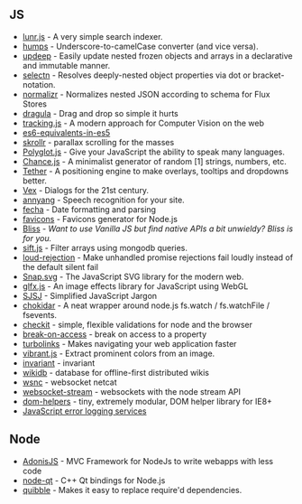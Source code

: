 ## JS

- [lunr.js](lunrjs.com) - A very simple search indexer.
- [humps](https://github.com/domchristie/humps) - Underscore-to-camelCase converter (and vice versa).
- [updeep](https://github.com/substantial/updeep) - Easily update nested frozen objects and arrays in a declarative and immutable manner.
- [selectn](https://github.com/wilmoore/selectn) - Resolves deeply-nested object properties via dot or bracket-notation.
- [normalizr](https://github.com/gaearon/normalizr) - Normalizes nested JSON according to schema for Flux Stores
- [dragula](https://github.com/bevacqua/dragula) - Drag and drop so simple it hurts
- [tracking.js](https://github.com/eduardolundgren/tracking.js) - A modern approach for Computer Vision on the web
- [es6-equivalents-in-es5](https://github.com/addyosmani/es6-equivalents-in-es5)
- [skrollr](http://prinzhorn.github.io/skrollr/) - parallax scrolling for the masses
- [Polyglot.js](https://github.com/airbnb/polyglot.js) - Give your JavaScript the ability to speak many languages.
- [Chance.js](http://chancejs.com/) - A minimalist generator of random [1] strings, numbers, etc.
- [Tether](https://github.com/HubSpot/tether) - A positioning engine to make overlays, tooltips and dropdowns better.
- [Vex](http://github.hubspot.com/vex/docs/welcome/) - Dialogs for the 21st century.
- [annyang](https://github.com/TalAter/annyang) - Speech recognition for your site.
- [fecha](https://github.com/taylorhakes/fecha) - Date formatting and parsing
- [favicons](https://github.com/haydenbleasel/favicons) - Favicons generator for Node.js 
- [Bliss](https://github.com/LeaVerou/bliss) - *Want to use Vanilla JS but find native APIs a bit unwieldy? Bliss is for you.*
- [sift.js](https://github.com/crcn/sift.js) - Filter arrays using mongodb queries.
- [loud-rejection](https://github.com/sindresorhus/loud-rejection) - Make unhandled promise rejections fail loudly instead of the default silent fail
- [Snap.svg](http://snapsvg.io/start/) - The JavaScript SVG library for the modern web.
- [glfx.js](https://github.com/evanw/glfx.js) - An image effects library for JavaScript using WebGL
- [SJSJ](https://github.com/HugoGiraudel/SJSJ) - Simplified JavaScript Jargon
- [chokidar](https://github.com/paulmillr/chokidar) - A neat wrapper around node.js fs.watch / fs.watchFile / fsevents.
- [checkit](https://github.com/tgriesser/checkit) - simple, flexible validations for node and the browser
- [break-on-access](https://github.com/paulirish/break-on-access) - break on access to a property
- [turbolinks](https://github.com/turbolinks/turbolinks) - Makes navigating your web application faster
- [vibrant.js](http://jariz.github.io/vibrant.js/) - Extract prominent colors from an image.
- [invariant](https://github.com/zertosh/invariant) - invariant
- [wikidb](https://github.com/substack/wikidb) - database for offline-first distributed wikis
- [wsnc](https://github.com/substack/wsnc) - websocket netcat
- [websocket-stream](https://github.com/maxogden/websocket-stream) - websockets with the node stream API
- [dom-helpers](https://github.com/react-bootstrap/dom-helpers) - tiny, extremely modular, DOM helper library for IE8+
- [JavaScript error logging services](https://gist.github.com/cheeaun/5835757)

## Node

- [AdonisJS](http://adonisjs.com/) - MVC Framework for NodeJs to write webapps with less code
- [node-qt](https://github.com/arturadib/node-qt) - C++ Qt bindings for Node.js
- [quibble](https://github.com/testdouble/quibble) - Makes it easy to replace require'd dependencies.
